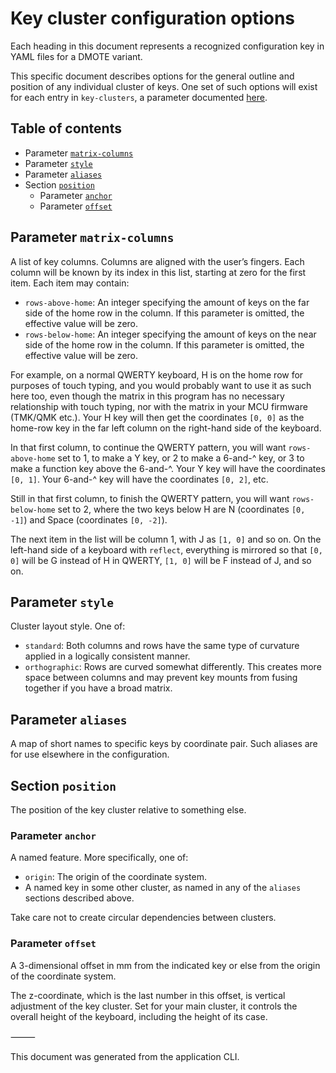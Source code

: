 <!--This document was generated and is intended for rendering to HTML on GitHub. Edit the source files, not this file.-->

# Key cluster configuration options

Each heading in this document represents a recognized configuration key in YAML files for a DMOTE variant.

This specific document describes options for the general outline and position of any individual cluster of keys. One set of such options will exist for each entry in `key-clusters`, a parameter documented [here](options-main.md).

## Table of contents
- Parameter <a href="#user-content-matrix-columns">`matrix-columns`</a>
- Parameter <a href="#user-content-style">`style`</a>
- Parameter <a href="#user-content-aliases">`aliases`</a>
- Section <a href="#user-content-position">`position`</a>
    - Parameter <a href="#user-content-position-anchor">`anchor`</a>
    - Parameter <a href="#user-content-position-offset">`offset`</a>

## Parameter <a id="matrix-columns">`matrix-columns`</a>

A list of key columns. Columns are aligned with the user’s fingers. Each column will be known by its index in this list, starting at zero for the first item. Each item may contain:

- `rows-above-home`: An integer specifying the amount of keys on the far side of the home row in the column. If this parameter is omitted, the effective value will be zero.
- `rows-below-home`: An integer specifying the amount of keys on the near side of the home row in the column. If this parameter is omitted, the effective value will be zero.

For example, on a normal QWERTY keyboard, H is on the home row for purposes of touch typing, and you would probably want to use it as such here too, even though the matrix in this program has no necessary relationship with touch typing, nor with the matrix in your MCU firmware (TMK/QMK etc.). Your H key will then get the coordinates `[0, 0]` as the home-row key in the far left column on the right-hand side of the keyboard.

In that first column, to continue the QWERTY pattern, you will want `rows-above-home` set to 1, to make a Y key, or 2 to make a 6-and-^ key, or 3 to make a function key above the 6-and-^. Your Y key will have the coordinates `[0, 1]`. Your 6-and-^ key will have the coordinates `[0, 2]`, etc.

Still in that first column, to finish the QWERTY pattern, you will want `rows-below-home` set to 2, where the two keys below H are N (coordinates `[0, -1]`) and Space (coordinates `[0, -2]`).

The next item in the list will be column 1, with J as `[1, 0]` and so on. On the left-hand side of a keyboard with `reflect`, everything is mirrored so that `[0, 0]` will be G instead of H in QWERTY, `[1, 0]` will be F instead of J, and so on.

## Parameter <a id="style">`style`</a>

Cluster layout style. One of:

- `standard`: Both columns and rows have the same type of curvature applied in a logically consistent manner.
- `orthographic`: Rows are curved somewhat differently. This creates more space between columns and may prevent key mounts from fusing together if you have a broad matrix.

## Parameter <a id="aliases">`aliases`</a>

A map of short names to specific keys by coordinate pair. Such aliases are for use elsewhere in the configuration.

## Section <a id="position">`position`</a>

The position of the key cluster relative to something else.

### Parameter <a id="position-anchor">`anchor`</a>

A named feature. More specifically, one of:

- `origin`: The origin of the coordinate system.
- A named key in some other cluster, as named in any of the `aliases` sections described above.

Take care not to create circular dependencies between clusters.

### Parameter <a id="position-offset">`offset`</a>

A 3-dimensional offset in mm from the indicated key or else from the origin of the coordinate system.

The z-coordinate, which is the last number in this offset, is vertical adjustment of the key cluster. Set for your main cluster, it controls the overall height of the keyboard, including the height of its case.

⸻

This document was generated from the application CLI.
